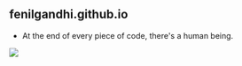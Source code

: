 ## fenilgandhi.github.io

- At the end of every piece of code, there's a human being.

![](https://hits.seeyoufarm.com/api/count/incr/badge.svg?url=fenilgandhi.github.io&title=Profile%20Views)